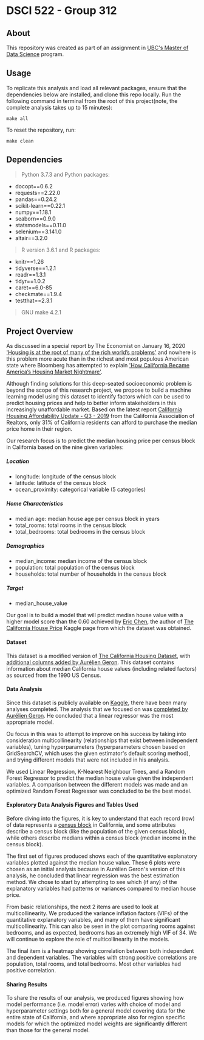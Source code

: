 # DSCI 522 - Group 312

## About
This repository was created as part of an assignment in [UBC's Master of Data Science](https://masterdatascience.ubc.ca/) program.

## Usage

To replicate this analysis and load all relevant packages, ensure that the dependencies below are installed, and clone this repo locally. Run the following command in terminal from the root of this project(note, the complete analysis takes up to 15 minutes):

`make all`

To reset the repository, run:

`make clean`

## Dependencies

> Python 3.7.3 and Python packages:
* docopt==0.6.2
* requests==2.22.0
* pandas==0.24.2
* scikit-learn==0.22.1
* numpy==1.18.1
* seaborn==0.9.0
* statsmodels==0.11.0
* selenium==3.141.0
* altair==3.2.0

> R version 3.6.1 and R packages:
* knitr==1.26
* tidyverse==1.2.1
* readr==1.3.1
* tidyr==1.0.2
* caret==6.0-85
* checkmate==1.9.4
* testthat==2.3.1

> GNU make 4.2.1

## Project Overview

As discussed in a special report by The Economist on January 16, 2020 ['Housing is at the root of many of the rich world’s problems'](https://www.economist.com/special-report/2020/01/16/housing-is-at-the-root-of-many-of-the-rich-worlds-problems) and nowhere is this problem more acute than in the richest and most populous American state where Bloomberg has attempted to explain ['How California Became America’s Housing Market Nightmare'](https://www.bloomberg.com/graphics/2019-california-housing-crisis/).

Although finding solutions for this deep-seated socioeconomic problem is beyond the scope of this research project, we propose to build a machine learning model using this dataset to identify factors which can be used to predict housing prices and help to better inform stakeholders in this increasingly unaffordable market. Based on the latest report [California Housing Affordability Update - Q3 - 2019](https://www.car.org/marketdata/data/haitraditional) from the California Association of Realtors, only 31% of California residents can afford to purchase the median price home in their region.

Our research focus is to predict the median housing price per census block in California based on the nine given variables:
##### Location
* longitude: longitude of the census block
* latitude: latitude of the census block
* ocean_proximity: categorical variable (5 categories) 

##### Home Characteristics
* median age: median house age per census block in years
* total_rooms: total rooms in the census block
* total_bedrooms: total bedrooms in the census block

##### Demographics
* median_income: median income of the census block
* population: total population of the census block
* households: total number of households in the census block

##### Target
* median_house_value

Our goal is to build a model that will predict median house value with a higher model score than the 0.60 achieved by [Eric Chen](https://www.kaggle.com/ericfeng84), the author of [The California House Price](https://www.kaggle.com/ericfeng84/the-california-housing-price) Kaggle page from which the dataset was obtained.


#### Dataset
This dataset is a modified version of [The California Housing Dataset](https://www.dcc.fc.up.pt/~ltorgo/Regression/cal_housing.html), with [additional columns added by Aurélien Geron](https://github.com/ageron/handson-ml). This dataset contains information about median California house values (including related factors) as sourced from the 1990 US Census.


#### Data Analysis

Since this dataset is publicly available on [Kaggle](https://www.kaggle.com/camnugent/california-housing-prices/kernels), there have been many analyses completed. The analysis that we focused on was [completed by Aurélien Geron](https://www.kaggle.com/artemiosgeromitsos/housing-super-duper-kernel/notebook). He concluded that a linear regressor was the most appropriate model. 

Ou focus in this was to attempt to improve on his success by taking into consideration multicollinearity (relationships that exist between independent variables), tuning hyperparameters (hyperparameters chosen based on GridSearchCV, which uses the given estimator's default scoring method), and trying different models that were not included in his analysis.

We used Linear Regression, K-Nearest Neighbour Trees, and a Random Forest Regressor to predict the median house value given the independent variables. A comparison between the different models was made and an optimized Random Forest Regressor was concluded to be the best model.

#### Exploratory Data Analysis Figures and Tables Used
Before diving into the figures, it is key to understand that each record (row) of data represents a [census block](https://www.census.gov/newsroom/blogs/random-samplings/2011/07/what-are-census-blocks.html) in California, and some attributes describe a census block (like the population of the given census block), while others describe medians within a census block (median income in the census block).

The first set of figures produced shows each of the quantitative explanatory variables plotted against the median house value. These 6 plots were chosen as an initial analysis because in Aurélien Geron's version of this analysis, he concluded that linear regression was the best estimation method. We chose to start by attempting to see which (if any) of the explanatory variables had patterns or variances compared to median house price.

From basic relationships, the next 2 items are used to look at multicollinearity. We produced the variance inflation factors (VIFs) of the quantitative explanatory variables, and many of them have significant multicollinearity. This can also be seen in the plot comparing rooms against bedrooms, and as expected, bedrooms has an extremely high VIF of 34. We will continue to explore the role of multicollinearity in the models.

The final item is a heatmap showing correlation between both independent and dependent variables. The variables with strong positive correlations are population, total rooms, and total bedrooms. Most other variables had positive correlation.

#### Sharing Results

To share the results of our analysis, we produced figures showing how model performance (i.e. model error) varies with choice of model and hyperparameter settings both for a general model covering data for the entire state of California, and where appropriate also for region specific models for which the optimized model weights are significantly different than those for the general model.
